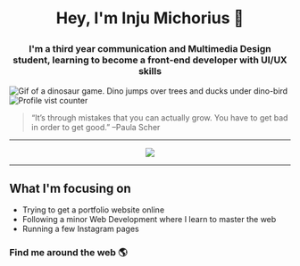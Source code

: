 # <p align="center">Hey, I'm Inju Michorius 👋</p>
### <p align="center">I'm a third year communication and Multimedia Design student, learning to become a front-end developer with UI/UX skills</p>

![Gif of a dinosaur game. Dino jumps over trees and ducks under dino-bird](https://github.com/InjuMichorius/InjuMichorius/blob/main/dinoGameREADMECover.gif)
![Profile vist counter](https://komarev.com/ghpvc/?username=InjuMichorius&color=F9826C&title_color="blue")

> “It’s through mistakes that you can actually grow. You have to get bad in order to get good.” –Paula Scher

<hr border-top="1px solid blue">

<div align="center">
  <img src="https://github-readme-stats.vercel.app/api?username=InjuMichorius&count_private=true&show_icons=true?&theme=vue)](https://github.com/InjuMichorius/github-readme-         stats)">
</div>

<hr>

## What I'm focusing on
* Trying to get a portfolio website online
* Following a minor Web Development where I learn to master the web
* Running a few Instagram pages

### Find me around the web 🌎
